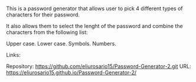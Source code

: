 This is a password generator that allows user to pick 4 different types of characters for their password.

It also allows them to select the lenght of the password and combine the characters from the following list:

Upper case.
Lower case.
Symbols.
Numbers.

Links:

Repository: https://github.com/eliurosario15/Password-Generator-2.git
URL: https://eliurosario15.github.io/Password-Generator-2/

